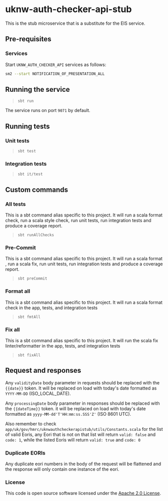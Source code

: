 
# uknw-auth-checker-api-stub

This is the stub microservice that is a substitute for the EIS service.

## Pre-requisites

### Services

Start `UKNW_AUTH_CHECKER_API` services as follows:

```bash
sm2 --start NOTIFICATION_OF_PRESENTATION_ALL
```

## Running the service

> `sbt run`

The service runs on port `9071` by default.

## Running tests

### Unit tests

> `sbt test`

### Integration tests

> `sbt it/test`

## Custom commands

### All tests

This is a sbt command alias specific to this project. It will run a scala format
check, run a scala style check, run unit tests, run integration tests and produce a coverage report.

> `sbt runAllChecks`

### Pre-Commit

This is a sbt command alias specific to this project. It will run a scala format , run a scala fix,
run unit tests, run integration tests and produce a coverage report.

> `sbt preCommit`

### Format all

This is a sbt command alias specific to this project. It will run a scala format
check in the app, tests, and integration tests

> `sbt fmtAll`

### Fix all

This is a sbt command alias specific to this project. It will run the scala fix
linter/reformatter in the app, tests, and integration tests

> `sbt fixAll`

## Request and responses

Any `validityDate` body parameter in requests should be replaced with the `{{date}}` token. It will be replaced on load with today's date formatted as `YYYY-MM-DD` (ISO_LOCAL_DATE).

Any `processingDate` body parameter in responses should be replaced with the `{{dateTime}}` token. it will be replaced on load with today's date formatted as `yyyy-MM-dd'T'HH:mm:ss.SSS'Z'` (ISO 8601 UTC).

Also remember to check `app/uk/gov/hmrc/uknwauthcheckerapistub/utils/Constants.scala` for the list of valid Eoris, any Eori that is not on that list will return `valid: false` and `code: 1`, while the listed Eoris will return `valid: true` and `code: 0` 

### Duplicate EORIs

Any duplicate eori numbers in the body of the request will be flattened and the response will only contain one instance of the eori.

### License

This code is open source software licensed under the [Apache 2.0 License]("http://www.apache.org/licenses/LICENSE-2.0.html").
